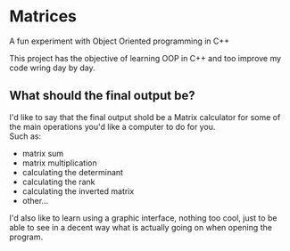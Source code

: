 # Matrices
A fun experiment with Object Oriented programming in C++  

This project has the objective of learning OOP in C++ and too improve my code wring day by day.  

## What should the final output be?
I'd like to say that the final output shold be a Matrix calculator for some of the main operations you'd like a computer to do for you.  
Such as:
- matrix sum
- matrix multiplication
- calculating the determinant
- calculating the rank
- calculating the inverted matrix
- other...

I'd also like to learn using a graphic interface, nothing too cool, just to be able to see in a decent way what is actually going on when opening the program.